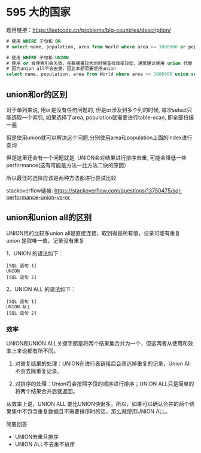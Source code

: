 # 595 大的国家

题目链接：<https://leetcode.cn/problems/big-countries/description/>

```sql
# 使用 WHERE 子句和 OR
# select name, population, area from World where area >= 3000000 or population >= 25000000;

# 使用 WHERE 子句和 UNION
# 使用 or 会使索引会失效，在数据量较大的时候查找效率较低，通常建议使用 union 代替 or
# 因为union all不会去重，因此本题需要使用union
select name, population, area from World where area >= 3000000 union select name, population, area from World where population >= 25000000;
```

## union和or的区别

对于单列来说, 用or是没有任何问题的, 但是or涉及到多个列的时候, 每次select只能选取一个索引, 如果选择了area, population就需要进行table-scan, 即全部扫描一遍

但是使用union就可以解决这个问题,分别使用area和population上面的index进行查询

但是这里还会有一个问题就是, UNION会对结果进行排序去重, 可能会降低一些performance(这有可能是方法一比方法二快的原因）

所以最佳的选择应该是两种方法都进行尝试比较

stackoverflow链接: <https://stackoverflow.com/questions/13750475/sql-performance-union-vs-or>

## union和union all的区别

UNION用的比较多union all是直接连接，取到得是所有值，记录可能有重复 union 是取唯一值，记录没有重复

1、UNION 的语法如下：

```text
[SQL 语句 1]
UNION
[SQL 语句 2]
```

2、UNION ALL 的语法如下：

```text
[SQL 语句 1]
UNION ALL
[SQL 语句 2]
```

### 效率

UNION和UNION ALL关键字都是将两个结果集合并为一个，但这两者从使用和效率上来说都有所不同。

1. 对重复结果的处理：UNION在进行表链接后会筛选掉重复的记录，Union All不会去除重复记录。

2. 对排序的处理：Union将会按照字段的顺序进行排序；UNION ALL只是简单的将两个结果合并后就返回。

从效率上说，UNION ALL 要比UNION快很多，所以，如果可以确认合并的两个结果集中不包含重复数据且不需要排序时的话，那么就使用UNION ALL。

简要回答

- UNION去重且排序
- UNION ALL不去重不排序
